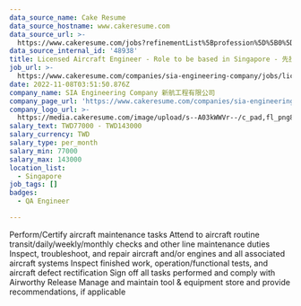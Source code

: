 ```yaml
---
data_source_name: Cake Resume
data_source_hostname: www.cakeresume.com
data_source_url: >-
  https://www.cakeresume.com/jobs?refinementList%5Bprofession%5D%5B0%5D=engineering_qa-engineer&refinementList%5Bsalary_type%5D=per_month&refinementList%5Bsalary_currency%5D=TWD&range%5Bsalary_range%5D%5Bmax%5D=600000
data_source_internal_id: '48938'
title: Licensed Aircraft Engineer - Role to be based in Singapore - 先投先審，歡迎投遞
job_url: >-
  https://www.cakeresume.com/companies/sia-engineering-company/jobs/licensed-aircraft-engineer
date: 2022-11-08T03:51:50.876Z
company_name: SIA Engineering Company 新航工程有限公司
company_page_url: 'https://www.cakeresume.com/companies/sia-engineering-company'
company_logo_url: >-
  https://media.cakeresume.com/image/upload/s--A03kWWVr--/c_pad,fl_png8,h_200,w_200/v1668444725/yvud7e7c4pozk4k31sox.png
salary_text: TWD77000 - TWD143000
salary_currency: TWD
salary_type: per_month
salary_min: 77000
salary_max: 143000
location_list:
  - Singapore
job_tags: []
badges:
  - QA Engineer

---
```


Perform/Certify aircraft maintenance tasks Attend to aircraft routine transit/daily/weekly/monthly checks and other line maintenance duties Inspect, troubleshoot, and repair aircraft and/or engines and all associated aircraft systems Inspect finished work, operation/functional tests, and aircraft defect rectification Sign off all tasks performed and comply with Airworthy Release Manage and maintain tool & equipment store and provide recommendations, if applicable